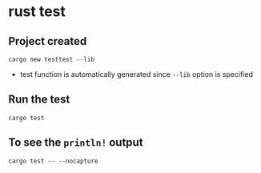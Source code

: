 # rust test

## Project created

```
cargo new testtest --lib
```

- test function is automatically generated since `--lib` option is specified

## Run the test

```
cargo test
```

## To see the `println!` output

```
cargo test -- --nocapture
```

